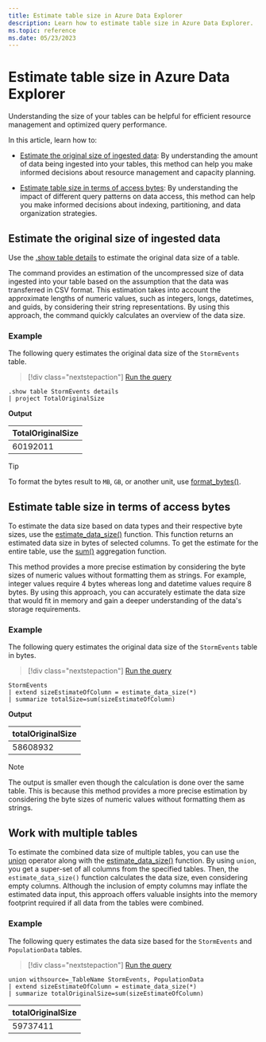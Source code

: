 ```yaml
---
title: Estimate table size in Azure Data Explorer
description: Learn how to estimate table size in Azure Data Explorer.
ms.topic: reference
ms.date: 05/23/2023
---
```

# Estimate table size in Azure Data Explorer

Understanding the size of your tables can be helpful for efficient resource management and optimized query performance.

In this article, learn how to:

* [Estimate the original size of ingested data](#estimate-the-original-size-of-ingested-data): By understanding the amount of data being ingested into your tables, this method can help you make informed decisions about resource management and capacity planning.

* [Estimate table size in terms of access bytes](#estimate-table-size-in-terms-of-access-bytes): By understanding the impact of different query patterns on data access, this method can help you make informed decisions about indexing, partitioning, and data organization strategies.

## Estimate the original size of ingested data

Use the [.show table details](kusto/management/show-table-details-command.md) to estimate the original data size of a table.

The command provides an estimation of the uncompressed size of data ingested into your table based on the assumption that the data was transferred in CSV format. This estimation takes into account the approximate lengths of numeric values, such as integers, longs, datetimes, and guids, by considering their string representations. By using this approach, the command quickly calculates an overview of the data size.

### Example

The following query estimates the original data size of the `StormEvents` table.

> [!div class="nextstepaction"]
> <a href="https://dataexplorer.azure.com/clusters/help/databases/Samples?query=H4sIAAAAAAAAA9MrzsgvVyhJTMpJVQguyS/KdS1LzSspVkhJLUnMzCnmqlEoKMrPSk0uUQjJL0nM8S/KTM/MS8wJzqxKBQAIuj6COwAAAA==" target="_blank">Run the query</a>

```kusto
.show table StormEvents details
| project TotalOriginalSize
```

**Output**

|TotalOriginalSize|
|--|
|60192011|

> [!TIP]
> To format the bytes result to `MB`, `GB`, or another unit, use [format_bytes()](kusto/query/format-bytesfunction.md).

## Estimate table size in terms of access bytes

To estimate the data size based on data types and their respective byte sizes, use the [estimate_data_size()](kusto/query/estimate-data-sizefunction.md) function. This function returns an estimated data size in bytes of selected columns. To get the estimate for the entire table, use the [sum()](kusto/query/sum-aggfunction.md) aggregation function.

This method provides a more precise estimation by considering the byte sizes of numeric values without formatting them as strings. For example, integer values require 4 bytes whereas long and datetime values require 8 bytes. By using this approach, you can accurately estimate the data size that would fit in memory and gain a deeper understanding of the data's storage requirements.

### Example

The following query estimates the original data size of the `StormEvents` table in bytes.

> [!div class="nextstepaction"]
> <a href="https://dataexplorer.azure.com/clusters/help/databases/Samples?query=H4sIAAAAAAAAAwsuyS/KdS1LzSsp5qpRSK0oSc1LUSjOrEp1LS7JzE0sSfVPc87PKc3NU7BVSIUKxackliTGgxRpaGkCdRWX5uYmFgG5CiX5JYk5wUCWLVBMA5sxmgAfUpgYcQAAAA==" target="_blank">Run the query</a>

```kusto
StormEvents
| extend sizeEstimateOfColumn = estimate_data_size(*)
| summarize totalSize=sum(sizeEstimateOfColumn)
```

**Output**

|totalOriginalSize|
|--|
|58608932|

> [!NOTE]
> The output is smaller even though the calculation is done over the same table. This is because this method provides a more precise estimation by considering the byte sizes of numeric values without formatting them as strings.

## Work with multiple tables

To estimate the combined data size of multiple tables, you can use the [union](kusto/query/unionoperator.md) operator along with the [estimate_data_size()](kusto/query/estimate-data-sizefunction.md) function. By using `union`, you get a super-set of all columns from the specified tables. Then, the `estimate_data_size()` function calculates the data size, even considering empty columns. Although the inclusion of empty columns may inflate the estimated data input, this approach offers valuable insights into the memory footprint required if all data from the tables were combined.

### Example

The following query estimates the data size based for the `StormEvents` and `PopulationData` tables.

> [!div class="nextstepaction"]
> <a href="https://dataexplorer.azure.com/clusters/help/databases/Samples?query=H4sIAAAAAAAAA22MsQ7CMAxEd77CY4v4hUzQlSKVPTLUgKXYQYlTEOLjMRIj4717d005KzzYbjW3cqYQj3hKtEchmCwXGRZSqxs45HtLaG7v0HD1Bnoa6QyVXzRUY0Gj8bLNqYlCAPqhOLsdv1K37n1VmwgWj2DZMI2Fr6yYJifBu+7fXf8Bmb5D9qUAAAA=" target="_blank">Run the query</a>

```kusto
union withsource=_TableName StormEvents, PopulationData
| extend sizeEstimateOfColumn = estimate_data_size(*)
| summarize totalOriginalSize=sum(sizeEstimateOfColumn)
```

|totalOriginalSize|
|--|
|59737411|
